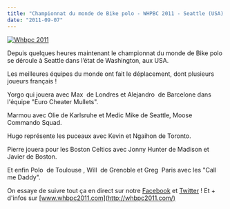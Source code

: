 ```yaml
---
title: "Championnat du monde de Bike polo - WHPBC 2011 - Seattle (USA) 8-11 Septembre 2011"
date: "2011-09-07"
---
```


[![](/uploads/whbpc2011.png "Whbpc 2011")](http://www.guidoline.com/wp-content/uploads/2011/09/whbpc2011.png)

Depuis quelques heures maintenant le championnat du monde de Bike polo se déroule à Seattle dans l’état de Washington, aux USA.

Les meilleures équipes du monde ont fait le déplacement, dont plusieurs joueurs français !

Yorgo qui jouera avec Max  de Londres et Alejandro  de Barcelone dans l'équipe "Euro Cheater Mullets".

Marmou avec Olie de Karlsruhe et Medic Mike de Seattle, Moose Commando Squad.

Hugo représente les puceaux avec Kevin et Ngaihon de Toronto.

Pierre jouera pour les Boston Celtics avec Jonny Hunter de Madison et Javier de Boston.

Et enfin Polo  de Toulouse , Will  de Grenoble et Greg  Paris avec les "Call me Daddy".

On essaye de suivre tout ça en direct sur notre [Facebook](http://www.facebook.com/Guidoline) et [Twitter](http://twitter.com/#!/_guidoline) ! Et + d'infos sur [www.whbpc2011.com](http://whbpc2011.com/)
